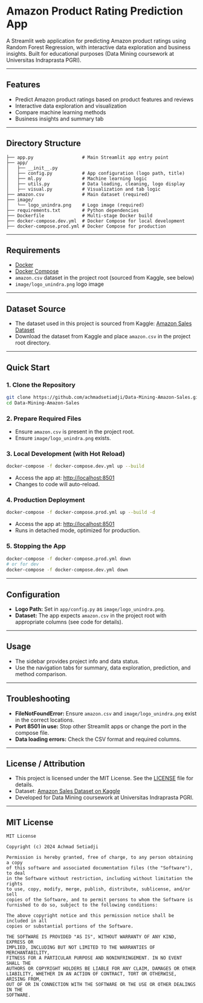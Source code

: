 # Amazon Product Rating Prediction App

A Streamlit web application for predicting Amazon product ratings using Random Forest Regression, with interactive data exploration and business insights. Built for educational purposes (Data Mining coursework at Universitas Indraprasta PGRI).

---

## Features
- Predict Amazon product ratings based on product features and reviews
- Interactive data exploration and visualization
- Compare machine learning methods
- Business insights and summary tab

---

## Directory Structure
```
├── app.py                  # Main Streamlit app entry point
├── app/
│   ├── __init__.py
│   ├── config.py           # App configuration (logo path, title)
│   ├── ml.py               # Machine learning logic
│   ├── utils.py            # Data loading, cleaning, logo display
│   ├── visual.py           # Visualization and tab logic
├── amazon.csv              # Main dataset (required)
├── image/
│   └── logo_unindra.png    # Logo image (required)
├── requirements.txt        # Python dependencies
├── Dockerfile              # Multi-stage Docker build
├── docker-compose.dev.yml  # Docker Compose for local development
├── docker-compose.prod.yml # Docker Compose for production
```

---

## Requirements
- [Docker](https://www.docker.com/get-started)
- [Docker Compose](https://docs.docker.com/compose/)
- `amazon.csv` dataset in the project root (sourced from Kaggle, see below)
- `image/logo_unindra.png` logo image

---

## Dataset Source
- The dataset used in this project is sourced from Kaggle: [Amazon Sales Dataset](https://www.kaggle.com/datasets/karkavelrajaj/amazon-sales-dataset)
- Download the dataset from Kaggle and place `amazon.csv` in the project root directory.

---

## Quick Start

### 1. Clone the Repository
```bash
git clone https://github.com/achmadsetiadji/Data-Mining-Amazon-Sales.git
cd Data-Mining-Amazon-Sales
```

### 2. Prepare Required Files
- Ensure `amazon.csv` is present in the project root.
- Ensure `image/logo_unindra.png` exists.

### 3. Local Development (with Hot Reload)
```bash
docker-compose -f docker-compose.dev.yml up --build
```
- Access the app at: [http://localhost:8501](http://localhost:8501)
- Changes to code will auto-reload.

### 4. Production Deployment
```bash
docker-compose -f docker-compose.prod.yml up --build -d
```
- Access the app at: [http://localhost:8501](http://localhost:8501)
- Runs in detached mode, optimized for production.

### 5. Stopping the App
```bash
docker-compose -f docker-compose.prod.yml down
# or for dev
docker-compose -f docker-compose.dev.yml down
```

---

## Configuration
- **Logo Path:** Set in `app/config.py` as `image/logo_unindra.png`.
- **Dataset:** The app expects `amazon.csv` in the project root with appropriate columns (see code for details).

---

## Usage
- The sidebar provides project info and data status.
- Use the navigation tabs for summary, data exploration, prediction, and method comparison.

---

## Troubleshooting
- **FileNotFoundError:** Ensure `amazon.csv` and `image/logo_unindra.png` exist in the correct locations.
- **Port 8501 in use:** Stop other Streamlit apps or change the port in the compose file.
- **Data loading errors:** Check the CSV format and required columns.

---

## License / Attribution
- This project is licensed under the MIT License. See the [LICENSE](LICENSE) file for details.
- Dataset: [Amazon Sales Dataset on Kaggle](https://www.kaggle.com/datasets/karkavelrajaj/amazon-sales-dataset)
- Developed for Data Mining coursework at Universitas Indraprasta PGRI.

---

## MIT License

```
MIT License

Copyright (c) 2024 Achmad Setiadji

Permission is hereby granted, free of charge, to any person obtaining a copy
of this software and associated documentation files (the "Software"), to deal
in the Software without restriction, including without limitation the rights
to use, copy, modify, merge, publish, distribute, sublicense, and/or sell
copies of the Software, and to permit persons to whom the Software is
furnished to do so, subject to the following conditions:

The above copyright notice and this permission notice shall be included in all
copies or substantial portions of the Software.

THE SOFTWARE IS PROVIDED "AS IS", WITHOUT WARRANTY OF ANY KIND, EXPRESS OR
IMPLIED, INCLUDING BUT NOT LIMITED TO THE WARRANTIES OF MERCHANTABILITY,
FITNESS FOR A PARTICULAR PURPOSE AND NONINFRINGEMENT. IN NO EVENT SHALL THE
AUTHORS OR COPYRIGHT HOLDERS BE LIABLE FOR ANY CLAIM, DAMAGES OR OTHER
LIABILITY, WHETHER IN AN ACTION OF CONTRACT, TORT OR OTHERWISE, ARISING FROM,
OUT OF OR IN CONNECTION WITH THE SOFTWARE OR THE USE OR OTHER DEALINGS IN THE
SOFTWARE.
``` 